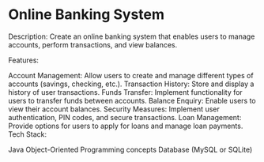 # Online Banking System
Description: Create an online banking system that enables users to manage accounts, perform transactions, and view balances.

Features:

Account Management: Allow users to create and manage different types of accounts (savings, checking, etc.).
Transaction History: Store and display a history of user transactions.
Funds Transfer: Implement functionality for users to transfer funds between accounts.
Balance Enquiry: Enable users to view their account balances.
Security Measures: Implement user authentication, PIN codes, and secure transactions.
Loan Management: Provide options for users to apply for loans and manage loan payments.
Tech Stack:

Java
Object-Oriented Programming concepts
Database (MySQL or SQLite)
